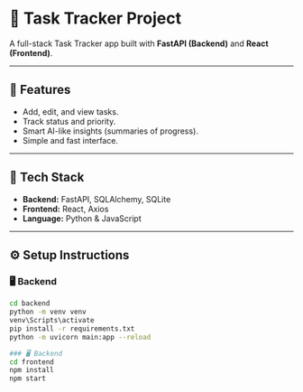 # 📝 Task Tracker Project

A full-stack Task Tracker app built with **FastAPI (Backend)** and **React (Frontend)**.

---

## 🚀 Features
- Add, edit, and view tasks.
- Track status and priority.
- Smart AI-like insights (summaries of progress).
- Simple and fast interface.

---

## 🧩 Tech Stack
- **Backend:** FastAPI, SQLAlchemy, SQLite
- **Frontend:** React, Axios
- **Language:** Python & JavaScript

---

## ⚙️ Setup Instructions

### 🖥 Backend
```bash
cd backend
python -m venv venv
venv\Scripts\activate
pip install -r requirements.txt
python -m uvicorn main:app --reload

### 🖥 Backend
cd frontend
npm install
npm start
